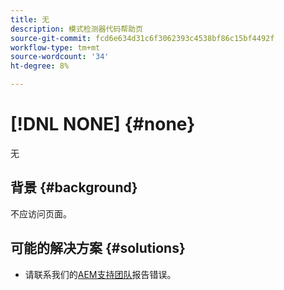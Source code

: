 ```yaml
---
title: 无
description: 模式检测器代码帮助页
source-git-commit: fcd6e634d31c6f3062393c4538bf86c15bf4492f
workflow-type: tm+mt
source-wordcount: '34'
ht-degree: 8%

---
```



# [!DNL NONE] {#none}

无

## 背景 {#background}

不应访问页面。

## 可能的解决方案 {#solutions}

* 请联系我们的[AEM支持团队](https://helpx.adobe.com/enterprise/using/support-for-experience-cloud.html)报告错误。
